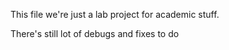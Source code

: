 This file we're just a lab project for academic stuff.

There's still lot of debugs and fixes to do
